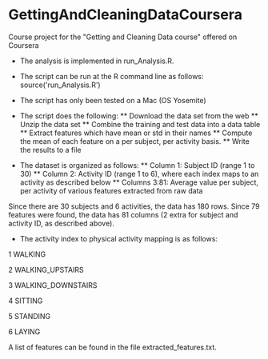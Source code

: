 # GettingAndCleaningDataCoursera
Course project for the "Getting and Cleaning Data course" offered on Coursera

* The analysis is implemented in run_Analysis.R.
* The script can be run at the R command line as follows: source('run_Analysis.R')
* The script has only been tested on a Mac (OS Yosemite)
* The script does the following:
** Download the data set from the web
** Unzip the data set
** Combine the training and test data into a data table
** Extract features which have mean or std in their names
** Compute the mean of each feature on a per subject, per activity basis.
** Write the results to a file

* The dataset is organized as follows:
** Column 1: Subject ID (range 1 to 30)
** Column 2: Activity ID (range 1 to 6), where each index maps to an activity as described below
** Columns 3:81: Average value per subject, per activity of various features extracted from raw data

Since there are 30 subjects and 6 activities, the data has 180 rows. Since 79 features were found, the data has 81 columns (2 extra for subject and activity ID, as described above).

* The activity index to physical activity mapping is as follows:

1 WALKING

2 WALKING_UPSTAIRS

3 WALKING_DOWNSTAIRS

4 SITTING

5 STANDING

6 LAYING

A list of features can be found in the file extracted_features.txt.
